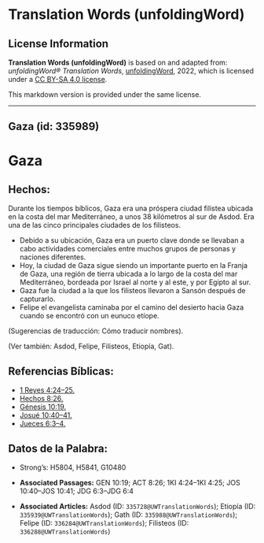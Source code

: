 # Translation Words (unfoldingWord)

## License Information

**Translation Words (unfoldingWord)** is based on and adapted from: _unfoldingWord® Translation Words_, [unfoldingWord](https://unfoldingword.org/utw), 2022, which is licensed under a [CC BY-SA 4.0 license](https://creativecommons.org/licenses/by-sa/4.0/legalcode.en).

This markdown version is provided under the same license.



--------------------------------

## Gaza (id: 335989)

Gaza
====

Hechos:
-------

Durante los tiempos bíblicos, Gaza era una próspera ciudad filistea ubicada en la costa del mar Mediterráneo, a unos 38 kilómetros al sur de Asdod. Era una de las cinco principales ciudades de los filisteos.

* Debido a su ubicación, Gaza era un puerto clave donde se llevaban a cabo actividades comerciales entre muchos grupos de personas y naciones diferentes.
* Hoy, la ciudad de Gaza sigue siendo un importante puerto en la Franja de Gaza, una región de tierra ubicada a lo largo de la costa del mar Mediterráneo, bordeada por Israel al norte y al este, y por Egipto al sur.
* Gaza fue la ciudad a la que los filisteos llevaron a Sansón después de capturarlo.
* Felipe el evangelista caminaba por el camino del desierto hacia Gaza cuando se encontró con un eunuco etíope.

(Sugerencias de traducción: Cómo traducir nombres).

(Ver también: Asdod, Felipe, Filisteos, Etiopía, Gat).

Referencias Bíblicas:
---------------------

* [1 Reyes 4:24–25\.](https://ref.ly/1Kgs4:24-1Kgs4:25)
* [Hechos 8:26\.](https://ref.ly/Acts8:26)
* [Génesis 10:19\.](https://ref.ly/Gen10:19)
* [Josué 10:40–41\.](https://ref.ly/Josh10:40-Josh10:41)
* [Jueces 6:3–4\.](https://ref.ly/Judg6:3-Judg6:4)

Datos de la Palabra:
--------------------

* Strong’s: H5804, H5841, G10480

* **Associated Passages:** GEN 10:19; ACT 8:26; 1KI 4:24–1KI 4:25; JOS 10:40–JOS 10:41; JDG 6:3–JDG 6:4
* **Associated Articles:** Asdod (ID: `335728@UWTranslationWords`); Etiopía (ID: `335939@UWTranslationWords`); Gath (ID: `335988@UWTranslationWords`); Felipe (ID: `336284@UWTranslationWords`); Filisteos (ID: `336288@UWTranslationWords`)

